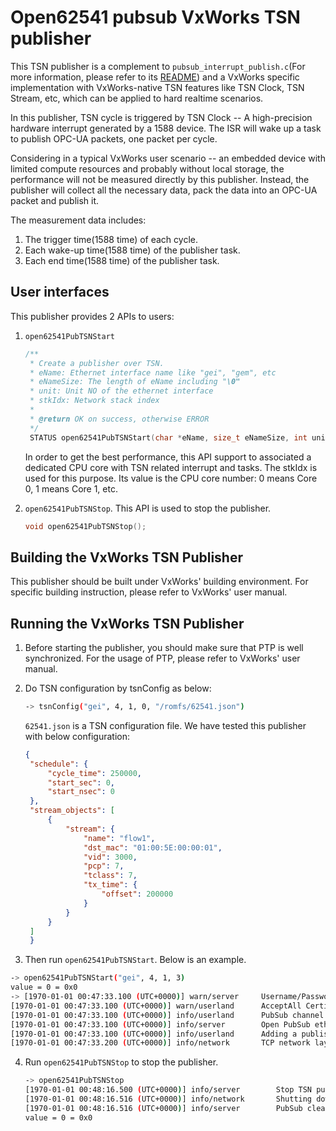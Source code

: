 # Open62541 pubsub VxWorks TSN publisher

This TSN publisher is a complement to `pubsub_interrupt_publish.c`(For more information, please refer to its [README](../README.md)) and
a VxWorks specific implementation with VxWorks-native TSN features like TSN Clock, TSN Stream, etc, which can be applied to hard realtime scenarios.

In this publisher, TSN cycle is triggered by TSN Clock -- A high-precision hardware interrupt generated by a 1588 device. The ISR will wake up a task to publish OPC-UA packets, one packet per cycle.

Considering in a typical VxWorks user scenario -- an embedded device with limited compute resources and probably without local storage, the performance will not be measured directly by this publisher. Instead, the publisher will collect all the necessary data, pack the data into an OPC-UA packet and publish it.

The measurement data includes:

1. The trigger time(1588 time) of each cycle.
2. Each wake-up time(1588 time) of the publisher task.
3. Each end time(1588 time) of the publisher task.

## User interfaces

This publisher provides 2 APIs to users:

1. `open62541PubTSNStart`

   ```C
   /**
    * Create a publisher over TSN.
    * eName: Ethernet interface name like "gei", "gem", etc
    * eNameSize: The length of eName including "\0"
    * unit: Unit NO of the ethernet interface
    * stkIdx: Network stack index
    *
    * @return OK on success, otherwise ERROR
    */
    STATUS open62541PubTSNStart(char *eName, size_t eNameSize, int unit, uint32_t stkIdx);
   ```

   In order to get the best performance, this API support to associated a dedicated CPU core with TSN related interrupt and tasks. The stkIdx is used for this purpose. Its value is the CPU core number: 0 means Core 0, 1 means Core 1, etc.

2. `open62541PubTSNStop`. This API is used to stop the publisher.

   ```C
   void open62541PubTSNStop();
   ```

## Building the VxWorks TSN Publisher

This publisher should be built under VxWorks' building environment. For specific building instruction, please refer to VxWorks' user manual.

## Running the VxWorks TSN Publisher

1. Before starting the publisher, you should make sure that PTP is well synchronized. For the usage of PTP, please refer to VxWorks' user manual.
2. Do TSN configuration by tsnConfig as below:

   ```sh
   -> tsnConfig("gei", 4, 1, 0, "/romfs/62541.json")
   ```

   `62541.json` is a TSN configuration file. We have tested this publisher with below configuration:

   ```json
   {
    "schedule": {
        "cycle_time": 250000,
        "start_sec": 0,
        "start_nsec": 0
    },
    "stream_objects": [
        {
            "stream": {
                "name": "flow1",
                "dst_mac": "01:00:5E:00:00:01",
                "vid": 3000,
                "pcp": 7,
                "tclass": 7,
                "tx_time": {
                    "offset": 200000
                }
            }
        }
    ]
    }
   ```

3. Then run `open62541PubTSNStart`. Below is an example.

```sh
-> open62541PubTSNStart("gei", 4, 1, 3)
value = 0 = 0x0
-> [1970-01-01 00:47:33.100 (UTC+0000)] warn/server     Username/Password configured, but no encrypting SecurityPolicy. This can leak credentials on the ne.
[1970-01-01 00:47:33.100 (UTC+0000)] warn/userland      AcceptAll Certificate Verification. Any remote certificate will be accepted.
[1970-01-01 00:47:33.100 (UTC+0000)] info/userland      PubSub channel requested
[1970-01-01 00:47:33.100 (UTC+0000)] info/server        Open PubSub ethernet connection.
[1970-01-01 00:47:33.100 (UTC+0000)] info/userland      Adding a publisher with a cycle time of 0.250000 milliseconds
[1970-01-01 00:47:33.200 (UTC+0000)] info/network       TCP network layer listening on opc.tcp://vxWorks:4840/
```

4. Run `open62541PubTSNStop` to stop the publisher.

   ```sh
   -> open62541PubTSNStop
   [1970-01-01 00:48:16.500 (UTC+0000)] info/server        Stop TSN publisher
   [1970-01-01 00:48:16.516 (UTC+0000)] info/network       Shutting down the TCP network layer
   [1970-01-01 00:48:16.516 (UTC+0000)] info/server        PubSub cleanup was called.
   value = 0 = 0x0
   ```
